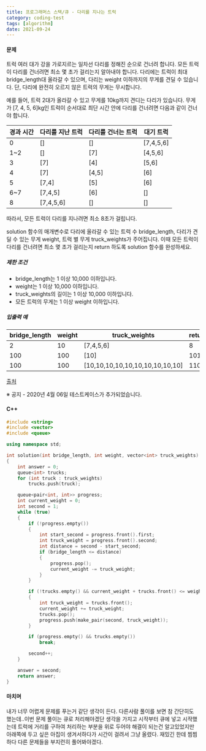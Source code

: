 ```yaml
---
title: 프로그래머스 스택/큐 - 다리를 지나는 트럭
category: coding-test
tags: [algorithm]
date: 2021-09-24
---
```


#### 문제

트럭 여러 대가 강을 가로지르는 일차선 다리를 정해진 순으로 건너려 합니다. 모든 트럭이 다리를 건너려면 최소 몇 초가 걸리는지 알아내야 합니다. 다리에는 트럭이 최대 bridge_length대 올라갈 수 있으며, 다리는 weight 이하까지의 무게를 견딜 수 있습니다. 단, 다리에 완전히 오르지 않은 트럭의 무게는 무시합니다.

예를 들어, 트럭 2대가 올라갈 수 있고 무게를 10kg까지 견디는 다리가 있습니다. 무게가 [7, 4, 5, 6]kg인 트럭이 순서대로 최단 시간 안에 다리를 건너려면 다음과 같이 건너야 합니다.

| 경과 시간 | 다리를 지난 트럭 | 다리를 건너는 트럭 | 대기 트럭 |
| --------- | ---------------- | ------------------ | --------- |
| 0         | []               | []                 | [7,4,5,6] |
| 1~2       | []               | [7]                | [4,5,6]   |
| 3         | [7]              | [4]                | [5,6]     |
| 4         | [7]              | [4,5]              | [6]       |
| 5         | [7,4]            | [5]                | [6]       |
| 6~7       | [7,4,5]          | [6]                | []        |
| 8         | [7,4,5,6]        | []                 | []        |

따라서, 모든 트럭이 다리를 지나려면 최소 8초가 걸립니다.

solution 함수의 매개변수로 다리에 올라갈 수 있는 트럭 수 bridge_length, 다리가 견딜 수 있는 무게 weight, 트럭 별 무게 truck_weights가 주어집니다. 이때 모든 트럭이 다리를 건너려면 최소 몇 초가 걸리는지 return 하도록 solution 함수를 완성하세요.

##### 제한 조건

- bridge_length는 1 이상 10,000 이하입니다.
- weight는 1 이상 10,000 이하입니다.
- truck_weights의 길이는 1 이상 10,000 이하입니다.
- 모든 트럭의 무게는 1 이상 weight 이하입니다.

##### 입출력 예

| bridge_length | weight | truck_weights                   | return |
| ------------- | ------ | ------------------------------- | ------ |
| 2             | 10     | [7,4,5,6]                       | 8      |
| 100           | 100    | [10]                            | 101    |
| 100           | 100    | [10,10,10,10,10,10,10,10,10,10] | 110    |

[출처](http://icpckorea.org/2016/ONLINE/problem.pdf)

※ 공지 - 2020년 4월 06일 테스트케이스가 추가되었습니다.

#### C++

```c++
#include <string>
#include <vector>
#include <queue>

using namespace std;

int solution(int bridge_length, int weight, vector<int> truck_weights)
{
    int answer = 0;
    queue<int> trucks;
    for (int truck : truck_weights)
        trucks.push(truck);

    queue<pair<int, int>> progress;
    int current_weight = 0;
    int second = 1;
    while (true)
    {
        if (!progress.empty())
        {
            int start_second = progress.front().first;
            int truck_weight = progress.front().second;
            int distance = second - start_second;
            if (bridge_length <= distance)
            {
                progress.pop();
                current_weight -= truck_weight;
            }
        }

        if (!trucks.empty() && current_weight + trucks.front() <= weight)
        {
            int truck_weight = trucks.front();
            current_weight += truck_weight;
            trucks.pop();
            progress.push(make_pair(second, truck_weight));
        }

        if (progress.empty() && trucks.empty())
            break;

        second++;
    }

    answer = second;
    return answer;
}
```

#### 마치며

내가 너무 어렵게 문제를 푸는거 같단 생각이 든다. 다른사람 풀이를 보면 참 간단히도 했는데..이번 문제 풀이는 큐로 처리해야겠단 생각을 가지고 시작부터 큐에 넣고 시작했는데 트럭에 거리를 구하여 처리하는 부분을 위로 두어야 해결이 되는건 알고있었지만 아래쪽에 두고 싶은 아집이 생겨서하다가 시간이 걸려서 그냥 올렸다. 재밌긴 한데 찜찜하다 다른 문제들을 부지런히 풀어봐야겠다.
